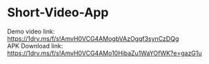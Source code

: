 # Short-Video-App

Demo video link: https://1drv.ms/f/s!AmvH0VCG4AMogbVAzOgqf3synCzDQg <br>
APK Download link: https://1drv.ms/f/s!AmvH0VCG4AMo10HjbaZu1WaYOfWK?e=gazG1u
